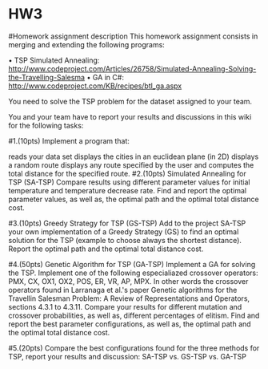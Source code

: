 # HW3

#Homework assignment description
This homework assignment consists in merging and extending the following programs:

• TSP Simulated Annealing:
http://www.codeproject.com/Articles/26758/Simulated-Annealing-Solving-the-Travelling-Salesma
• GA in C#:
http://www.codeproject.com/KB/recipes/btl_ga.aspx

You need to solve the TSP problem for the dataset assigned to your team.

You and your team have to report your results and discussions in this wiki for the following tasks:

#1.(10pts) Implement a program that:

reads your data set
displays the cities in an euclidean plane (in 2D)
displays a random route
displays any route specified by the user and computes the total distance for the specified route.
#2.(10pts) Simulated Annealing for TSP (SA-TSP)
Compare results using different parameter values for initial temperature and temperature decrease rate. Find and report the optimal parameter values, as well as, the optimal path and the optimal total distance cost.
 
#3.(10pts) Greedy Strategy for TSP (GS-TSP)
Add to the project SA-TSP your own implementation of a Greedy Strategy (GS) to find an optimal solution for the TSP (example to choose always the shortest distance). Report the optimal path and the optimal total distance cost.

#4.(50pts) Genetic Algorithm for TSP (GA-TSP)
Implement a GA for solving the TSP. 
Implement one of the following especialiazed crossover operators: PMX, CX, OX1, OX2, POS, ER, VR, AP, MPX. In other words the crossover operators found in Larranaga et al.'s paper Genetic algorithms for the Travellin Salesman Problem: A Review of Representations and Operators, sections 4.3.1 to 4.3.11.
Compare your results for different mutation and crossover probabilities, as well as, different percentages of elitism.
Find and report the best parameter configurations, as well as, the optimal path and the optimal total distance cost.
 
#5.(20pts) Compare the best configurations found for the three methods for TSP, report your results and discussion: SA-TSP vs. GS-TSP vs. GA-TSP
